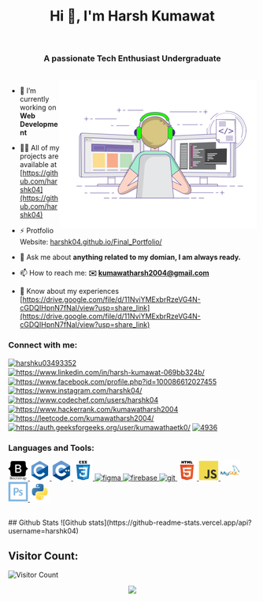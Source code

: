 <h1 align="center">Hi 👋, I'm Harsh Kumawat</h1>
<br/>
<h3 align="center">A passionate Tech Enthusiast Undergraduate</h3>
<br/>
<img align="right" alt="Coding" width="400" src="https://raw.githubusercontent.com/devSouvik/devSouvik/master/gif3.gif">

- 🔭 I’m currently working on **Web Development**

- 👨‍💻 All of my projects are available at [https://github.com/harshk04](https://github.com/harshk04)

- ⚡ Protfolio Website: [harshk04.github.io/Final_Portfolio/](harshk04.github.io/Final_Portfolio/)

- 💬 Ask me about **anything related to my domian, I am always ready.**

- 📫 How to reach me: **✉️ kumawatharsh2004@gmail.com**

- 📄 Know about my experiences [https://drive.google.com/file/d/11NviYMExbrRzeVG4N-cGDQIHpnN7fNaI/view?usp=share_link](https://drive.google.com/file/d/11NviYMExbrRzeVG4N-cGDQIHpnN7fNaI/view?usp=share_link)

<h3 align="left">Connect with me:</h3>
<p align="left">
<a href="https://twitter.com/harshku03493352" target="blank"><img align="center" src="https://raw.githubusercontent.com/rahuldkjain/github-profile-readme-generator/master/src/images/icons/Social/twitter.svg" alt="harshku03493352" height="30" width="40" /></a>
<a href="https://linkedin.com/in/https://www.linkedin.com/in/harsh-kumawat-069bb324b/" target="blank"><img align="center" src="https://raw.githubusercontent.com/rahuldkjain/github-profile-readme-generator/master/src/images/icons/Social/linked-in-alt.svg" alt="https://www.linkedin.com/in/harsh-kumawat-069bb324b/" height="30" width="40" /></a>
<a href="https://fb.com/https://www.facebook.com/profile.php?id=100086612027455" target="blank"><img align="center" src="https://raw.githubusercontent.com/rahuldkjain/github-profile-readme-generator/master/src/images/icons/Social/facebook.svg" alt="https://www.facebook.com/profile.php?id=100086612027455" height="30" width="40" /></a>
<a href="https://instagram.com/https://www.instagram.com/harshk04/" target="blank"><img align="center" src="https://raw.githubusercontent.com/rahuldkjain/github-profile-readme-generator/master/src/images/icons/Social/instagram.svg" alt="https://www.instagram.com/harshk04/" height="30" width="40" /></a>
<a href="https://www.codechef.com/users/https://www.codechef.com/users/harshk04" target="blank"><img align="center" src="https://cdn.jsdelivr.net/npm/simple-icons@3.1.0/icons/codechef.svg" alt="https://www.codechef.com/users/harshk04" height="30" width="40" /></a>
<a href="https://www.hackerrank.com/https://www.hackerrank.com/kumawatharsh2004" target="blank"><img align="center" src="https://raw.githubusercontent.com/rahuldkjain/github-profile-readme-generator/master/src/images/icons/Social/hackerrank.svg" alt="https://www.hackerrank.com/kumawatharsh2004" height="30" width="40" /></a>
<a href="https://www.leetcode.com/https://leetcode.com/kumawatharsh2004/" target="blank"><img align="center" src="https://raw.githubusercontent.com/rahuldkjain/github-profile-readme-generator/master/src/images/icons/Social/leet-code.svg" alt="https://leetcode.com/kumawatharsh2004/" height="30" width="40" /></a>
<a href="https://auth.geeksforgeeks.org/user/https://auth.geeksforgeeks.org/user/kumawathaetk0/" target="blank"><img align="center" src="https://raw.githubusercontent.com/rahuldkjain/github-profile-readme-generator/master/src/images/icons/Social/geeks-for-geeks.svg" alt="https://auth.geeksforgeeks.org/user/kumawathaetk0/" height="30" width="40" /></a>
<a href="https://discord.gg/4936" target="blank"><img align="center" src="https://raw.githubusercontent.com/rahuldkjain/github-profile-readme-generator/master/src/images/icons/Social/discord.svg" alt="4936" height="30" width="40" /></a>
</p>

<h3 align="left">Languages and Tools:</h3>
<p align="left"> <a href="https://getbootstrap.com" target="_blank" rel="noreferrer"> <img src="https://raw.githubusercontent.com/devicons/devicon/master/icons/bootstrap/bootstrap-plain-wordmark.svg" alt="bootstrap" width="40" height="40"/> </a> <a href="https://www.cprogramming.com/" target="_blank" rel="noreferrer"> <img src="https://raw.githubusercontent.com/devicons/devicon/master/icons/c/c-original.svg" alt="c" width="40" height="40"/> </a> <a href="https://www.w3schools.com/cpp/" target="_blank" rel="noreferrer"> <img src="https://raw.githubusercontent.com/devicons/devicon/master/icons/cplusplus/cplusplus-original.svg" alt="cplusplus" width="40" height="40"/> </a> <a href="https://www.w3schools.com/css/" target="_blank" rel="noreferrer"> <img src="https://raw.githubusercontent.com/devicons/devicon/master/icons/css3/css3-original-wordmark.svg" alt="css3" width="40" height="40"/> </a> <a href="https://www.figma.com/" target="_blank" rel="noreferrer"> <img src="https://www.vectorlogo.zone/logos/figma/figma-icon.svg" alt="figma" width="40" height="40"/> </a> <a href="https://firebase.google.com/" target="_blank" rel="noreferrer"> <img src="https://www.vectorlogo.zone/logos/firebase/firebase-icon.svg" alt="firebase" width="40" height="40"/> </a> <a href="https://git-scm.com/" target="_blank" rel="noreferrer"> <img src="https://www.vectorlogo.zone/logos/git-scm/git-scm-icon.svg" alt="git" width="40" height="40"/> </a> <a href="https://www.w3.org/html/" target="_blank" rel="noreferrer"> <img src="https://raw.githubusercontent.com/devicons/devicon/master/icons/html5/html5-original-wordmark.svg" alt="html5" width="40" height="40"/> </a> <a href="https://developer.mozilla.org/en-US/docs/Web/JavaScript" target="_blank" rel="noreferrer"> <img src="https://raw.githubusercontent.com/devicons/devicon/master/icons/javascript/javascript-original.svg" alt="javascript" width="40" height="40"/> </a> <a href="https://www.mysql.com/" target="_blank" rel="noreferrer"> <img src="https://raw.githubusercontent.com/devicons/devicon/master/icons/mysql/mysql-original-wordmark.svg" alt="mysql" width="40" height="40"/> </a> <a href="https://www.photoshop.com/en" target="_blank" rel="noreferrer"> <img src="https://raw.githubusercontent.com/devicons/devicon/master/icons/photoshop/photoshop-line.svg" alt="photoshop" width="40" height="40"/> </a> <a href="https://www.python.org" target="_blank" rel="noreferrer"> <img src="https://raw.githubusercontent.com/devicons/devicon/master/icons/python/python-original.svg" alt="python" width="40" height="40"/> </a> </p>


<br/>
## Github Stats  
![Github stats](https://github-readme-stats.vercel.app/api?username=harshk04)
<br/>    

## Visitor Count:
![Visitor Count](https://profile-counter.glitch.me/harshk04/count.svg)

<div align="center"><img src=http://ForTheBadge.com/images/badges/built-with-love.svg />

